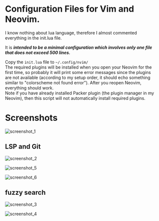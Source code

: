 # Configuration Files for Vim and Neovim.

I know nothing about lua language, therefore I almost commented everything in the init.lua file. 

It is **_intended to be a minimal configuration which involves only one file that does not exceed 500 lines._**

Copy the `init.lua` file to `~/.config/nvim/`  
The required plugins will be installed when you open your Neovim for the first time, so probably it will print some error messages since the plugins are not available (according to my setup order, it should echo something similar to "colorscheme not found error"). After you reopen Neovim, everything should work.  
Note if you have already installed Packer plugin (the plugin manager in my Neovim), then this script will not automatically install required plugins.

# Screenshots
![screenshot_1](https://user-images.githubusercontent.com/78126249/207703394-e2e1a5a5-783a-4263-b7f6-f4effc6949fb.png)

## LSP and Git
![screenshot_2](https://user-images.githubusercontent.com/78126249/207717550-a448763b-a3e5-47a1-b9fb-2f2dd3fcc760.png)

![screenshot_5](https://user-images.githubusercontent.com/78126249/207720908-c0001cea-0cd0-4f61-8dd8-0b89556fa4e2.png)

![screenshot_6](https://user-images.githubusercontent.com/78126249/207720397-82822eef-274e-4c22-9a01-6ae86e55a324.png)


## fuzzy search
![screenshot_3](https://user-images.githubusercontent.com/78126249/207718827-4e79d8f7-e0ae-4d22-8f10-70289944cb17.png)

![screenshot_4](https://user-images.githubusercontent.com/78126249/207719228-890f1bf3-b404-4b35-b457-c8d250064d50.png)
